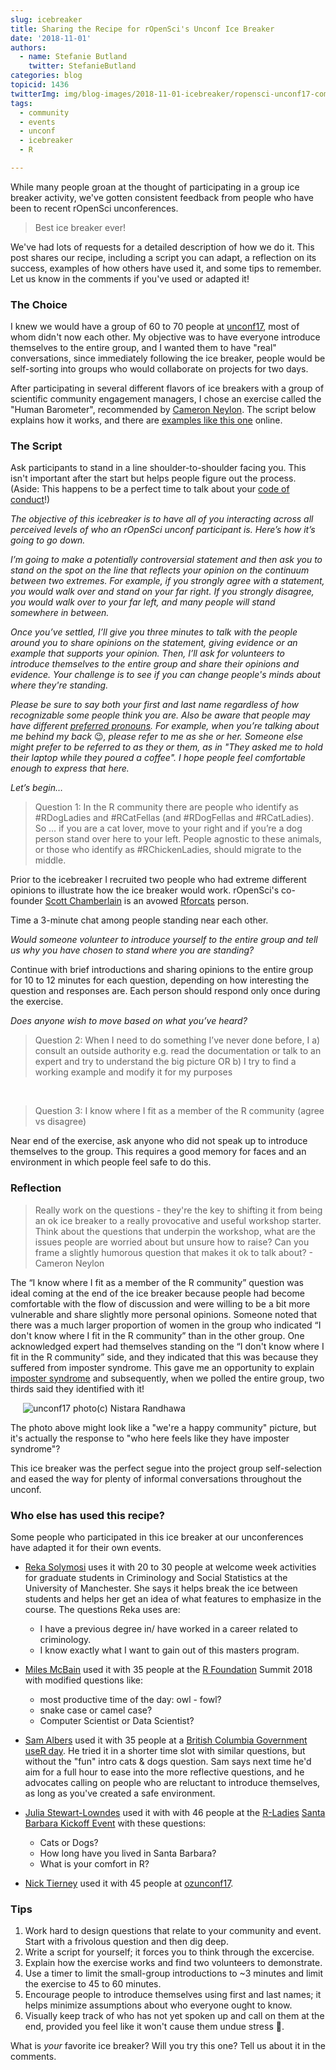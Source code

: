```yaml
---
slug: icebreaker
title: Sharing the Recipe for rOpenSci's Unconf Ice Breaker
date: '2018-11-01'
authors:
  - name: Stefanie Butland
    twitter: StefanieButland
categories: blog
topicid: 1436
twitterImg: img/blog-images/2018-11-01-icebreaker/ropensci-unconf17-community-nistara-randhawa.jpg
tags:
  - community
  - events
  - unconf
  - icebreaker
  - R

---
```

While many people groan at the thought of participating in a group ice breaker activity, we've gotten consistent feedback from people who have been to recent rOpenSci unconferences.

> Best ice breaker ever!

We've had lots of requests for a detailed description of how we do it. This post shares our recipe, including a script you can adapt, a reflection on its success, examples of how others have used it, and some tips to remember. Let us know in the comments if you've used or adapted it!


### The Choice
I knew we would have a group of 60 to 70 people at [unconf17](https://ropensci.org/blog/2017/06/02/unconf2017/), most of whom didn't now each other. My objective was to have everyone introduce themselves to the entire group, and I wanted them to have "real" conversations, since immediately following the ice breaker, people would be self-sorting into groups who would collaborate on projects for two days.

After participating in several different flavors of ice breakers with a group of scientific community engagement managers, I chose an exercise called the "Human Barometer", recommended by [Cameron Neylon](https://twitter.com/cameronneylon). The script below explains how it works, and there are [examples like this one](https://www.facinghistory.org/resource-library/teaching-strategies/barometer-taking-stand-controversial-issues) online.

### The Script
Ask participants to stand in a line shoulder-to-shoulder facing you. This isn't important after the start but helps people figure out the process. (Aside: This happens to be a perfect time to talk about your [code of conduct](https://ropensci.org/blog/2016/12/21/commcallv12-review-coc/)!)

*The objective of this icebreaker is to have all of you interacting across all perceived levels of who an rOpenSci unconf participant is. Here’s how it’s going to go down.*

*I’m going to make a potentially controversial statement and then ask you to stand on the spot on the line that reflects your opinion on the continuum between two extremes. For example, if you strongly agree with a statement, you would walk over and stand on your far right. If you strongly disagree, you would walk over to your far left, and many people will stand somewhere in between.*

*Once you’ve settled, I’ll give you three minutes to talk with the people around you to share opinions on the statement, giving evidence or an example that supports your opinion. Then, I’ll ask for volunteers to introduce themselves to the entire group and share their opinions and evidence. Your challenge is to see if you can change people's minds about where they're standing.*

*Please be sure to say both your first and last name regardless of how recognizable some people think you are. Also be aware that people may have different [preferred pronouns](http://www.enbycollective.org/nonbinary-101.html). For example, when you’re talking about me behind my back* 😉*, please refer to me as she or her. Someone else might prefer to be referred to as they or them, as in "They asked me to hold their laptop while they poured a coffee". I hope people feel comfortable enough to express that here.*

*Let’s begin…*

> Question 1: In the R community there are people who identify as #RDogLadies and #RCatFellas (and #RDogFellas and #RCatLadies). So … if you are a cat lover, move to your right and if you’re a dog person stand over here to your left. People agnostic to these animals, or those who identify as #RChickenLadies, should migrate to the middle.

Prior to the icebreaker I recruited two people who had extreme different opinions to illustrate how the ice breaker would work. rOpenSci's co-founder [Scott Chamberlain](https://twitter.com/sckottie) is an avowed [Rforcats](https://rforcats.net/) person.

Time a 3-minute chat among people standing near each other.

*Would someone volunteer to introduce yourself to the entire group and tell us why you have chosen to stand where you are standing?*

Continue with brief introductions and sharing opinions to the entire group for 10 to 12 minutes for each question, depending on how interesting the question and responses are. Each person should respond only once during the exercise.

*Does anyone wish to move based on what you’ve heard?*

> Question 2: When I need to do something I’ve never done before, I a) consult an outside authority e.g. read the documentation or talk to an expert and try to understand the big picture OR b) I try to find a working example and modify it for my purposes

</br>

> Question 3: I know where I fit as a member of the R community (agree vs disagree)

Near end of the exercise, ask anyone who did not speak up to introduce themselves to the group. This requires a good memory for faces and an environment in which people feel safe to do this.

### Reflection

> Really work on the questions - they're the key to shifting it from being an ok ice breaker to a really provocative and useful workshop starter. Think about the questions that underpin the workshop, what are the issues people are worried about but unsure how to raise? Can you frame a slightly humorous question that makes it ok to talk about? - Cameron Neylon

The “I know where I fit as a member of the R community” question was ideal coming at the end of the ice breaker because people had become comfortable with the flow of discussion and were willing to be a bit more vulnerable and share slightly more personal opinions. Someone noted that there was a much larger proportion of women in the group who indicated “I don't know where I fit in the R community” than in the other group. One acknowledged expert had themselves standing on the “I don't know where I fit in the R community” side, and they indicated that this was because they suffered from imposter syndrome. This gave me an opportunity to explain [imposter syndrome](https://en.wikipedia.org/wiki/Impostor_syndrome) and subsequently, when we polled the entire group, two thirds said they identified with it!

<img src="/img/blog-images/2018-11-01-icebreaker/ropensci-unconf17-community-nistara-randhawa.jpg" alt="unconf17 photo(c) Nistara Randhawa" style="margin: 0px 20px;">

The photo above might look like a "we're a happy community" picture, but it's actually the response to "who here feels like they have imposter syndrome"?

This ice breaker was the perfect segue into the project group self-selection and eased the way for plenty of informal conversations throughout the unconf.

### Who else has used this recipe?
Some people who participated in this ice breaker at our unconferences have adapted it for their own events.

- [Reka Solymosi](https://twitter.com/r_solymosi) uses it with 20 to 30 people at welcome week activities for graduate students in Criminology and Social Statistics at the University of Manchester. She says it helps break the ice between students and helps her get an idea of what features to emphasize in the course. The questions Reka uses are:

  - I have a previous degree in/ have worked in a career related to criminology.
  - I know exactly what I want to gain out of this masters program.

- [Miles McBain](https://twitter.com/milesmcbain) used it with 35 people at the [R Foundation](https://www.r-project.org/foundation/) Summit 2018 with modified questions like:

  - most productive time of the day: owl - fowl?
  - snake case or camel case?
  - Computer Scientist or Data Scientist?

- [Sam Albers](https://twitter.com/big_bad_sam) used it with 35 people at a [British Columbia Government useR day](https://github.com/bcgov/bcgov-useR/tree/master/2018). He tried it in a shorter time slot with similar questions, but without the "fun" intro cats & dogs question. Sam says next time he'd aim for a full hour to ease into the more reflective questions, and he advocates calling on people who are reluctant to introduce themselves, as long as you've created a safe environment.

- [Julia Stewart-Lowndes](https://twitter.com/juliesquid) used it with with 46 people at the [R-Ladies](https://twitter.com/RLadiesGlobal) [Santa Barbara Kickoff Event](https://github.com/rladies/meetup-presentations_santabarbara/tree/gh-pages/2018_04_10_kickoff#readme) with these questions:
  - Cats or Dogs?
  - How long have you lived in Santa Barbara?
  - What is your comfort in R?

- [Nick Tierney](https://twitter.com/nj_tierney) used it with 45 people at [ozunconf17](https://ropensci.org/blog/2017/10/31/ozunconf2017/).

### Tips
1. Work hard to design questions that relate to your community and event. Start with a frivolous question and then dig deep.
1. Write a script for yourself; it forces you to think through the excercise.
1. Explain how the exercise works and find two volunteers to demonstrate.
1. Use a timer to limit the small-group introductions to ~3 minutes and limit the exercise to 45 to 60 minutes.
1. Encourage people to introduce themselves using first and last names; it helps minimize assumptions about who everyone ought to know.
1. Visually keep track of who has not yet spoken up and call on them at the end, provided you feel like it won't cause them undue stress 🙂.

What is *your* favorite ice breaker? Will you try this one? Tell us about it in the comments.
